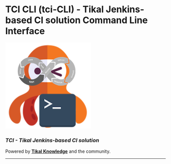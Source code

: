 # TCI CLI (tci-CLI) - Tikal Jenkins-based CI solution Command Line Interface
![tci-cli](src/resources/images/tci-cli.png)

### ***TCI - Tikal Jenkins-based CI solution***

Powered by **[Tikal Knowledge](http://www.tikalk.com)** and the community.
<hr/>
